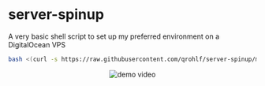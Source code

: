 server-spinup
=============

A very basic shell script to set up my preferred environment on a DigitalOcean VPS

```bash
bash <(curl -s https://raw.githubusercontent.com/qrohlf/server-spinup/master/server-spinup.sh)
```
<p align="center">
  <img src="./demo.gif" class="demo" alt="demo video" />
</p>
